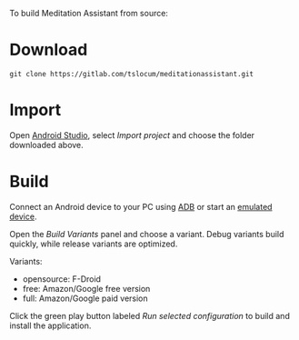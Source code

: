 To build Meditation Assistant from source:

# Download

```git clone https://gitlab.com/tslocum/meditationassistant.git```

# Import

Open [Android Studio](https://developer.android.com/studio/), select *Import
project* and choose the folder downloaded above.

# Build

Connect an Android device to your PC using
[ADB](https://developer.android.com/studio/command-line/adb) or start an
[emulated device](https://developer.android.com/studio/run/emulator).

Open the *Build Variants* panel and choose a variant.
Debug variants build quickly, while release variants are optimized.

Variants:

- opensource: F-Droid
- free: Amazon/Google free version
- full: Amazon/Google paid version

Click the green play button labeled *Run selected configuration* to build and
install the application.
